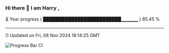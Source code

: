 ### Hi there 👋 I am Harry , 

⏳ Year progress { █████████████████████████▁▁▁▁▁ } 85.45 %

---

⏰ Updated on Fri, 08 Nov 2024 18:14:25 GMT

![Progress Bar CI](https://github.com/duykhang68/duykhang68/workflows/Progress%20Bar%20CI/badge.svg)
